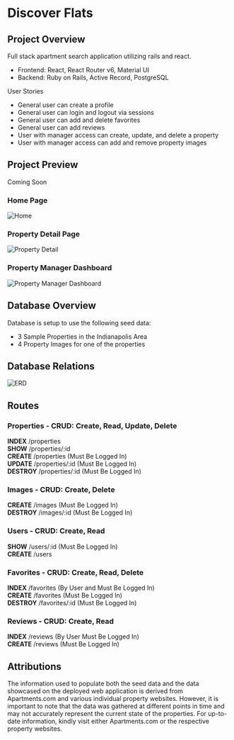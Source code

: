 # Discover Flats

## Project Overview
Full stack apartment search application utilizing rails and react.
* Frontend: React, React Router v6, Material UI
* Backend: Ruby on Rails, Active Record, PostgreSQL

User Stories
* General user can create a profile
* General user can login and logout via sessions
* General user can add and delete favorites
* General user can add reviews
* User with manager access can create, update, and delete a property
* User with manager access can add and remove property images

## Project Preview
Coming Soon

### Home Page
![Home](https://imgur.com/VpQnVPI.jpg)

### Property Detail Page
![Property Detail](https://imgur.com/P0S4pJv.jpg)

### Property Manager Dashboard
![Property Manager Dashboard](https://imgur.com/loyqGI0.jpg)

## Database Overview
Database is setup to use the following seed data:
* 3 Sample Properties in the Indianapolis Area
* 4 Property Images for one of the properties

## Database Relations
![ERD](https://imgur.com/qWnK7X6.png)

## Routes

### Properties - CRUD: Create, Read, Update, Delete
**INDEX** /properties \
**SHOW** /properties/:id \
**CREATE** /properties (Must Be Logged In) \
**UPDATE** /properties/:id (Must Be Logged In) \
**DESTROY** /properties/:id (Must Be Logged In)
### Images - CRUD: Create, Delete
**CREATE** /images (Must Be Logged In) \
**DESTROY** /images/:id (Must Be Logged In)
### Users - CRUD: Create, Read
**SHOW** /users/:id (Must Be Logged In) \
**CREATE** /users
### Favorites - CRUD: Create, Read, Delete
**INDEX** /favorites (By User and Must Be Logged In)  \
**CREATE** /favorites (Must Be Logged In) \
**DESTROY** /favorites/:id (Must Be Logged In)
### Reviews - CRUD: Create, Read
**INDEX** /reviews (By User Must Be Logged In)  \
**CREATE** /reviews (Must Be Logged In) 

## Attributions

The information used to populate both the seed data and the data showcased on the deployed web application is derived from Apartments.com and various individual property websites. However, it is important to note that the data was gathered at different points in time and may not accurately represent the current state of the properties. For up-to-date information, kindly visit either Apartments.com or the respective property websites.